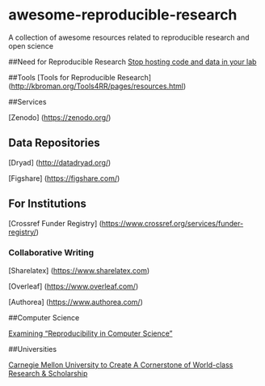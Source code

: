 # awesome-reproducible-research
A collection of awesome resources related to reproducible research and open science

##Need for Reproducible Research
[Stop hosting code and data in your lab](http://www.gettinggeneticsdone.com/2013/01/stop-hosting-data-and-code-on-your-lab.html)

##Tools
[Tools for Reproducible Research] (http://kbroman.org/Tools4RR/pages/resources.html)


##Services

[Zenodo] (https://zenodo.org/)

## Data Repositories
[Dryad] (http://datadryad.org/)

[Figshare] (https://figshare.com/)

## For Institutions
[Crossref Funder Registry] (https://www.crossref.org/services/funder-registry/)

### Collaborative Writing
[Sharelatex] (https://www.sharelatex.com)

[Overleaf] (https://www.overleaf.com/)

[Authorea] (https://www.authorea.com/)

##Computer Science

[Examining “Reproducibility in Computer Science”](http://cs.brown.edu/~sk/Memos/Examining-Reproducibility/)

##Universities

[Carnegie Mellon University to Create A Cornerstone of World-class Research & Scholarship](https://www.digital-science.com/blog/news/carnegie-mellon-university-create-cornerstone-world-class-research-scholarship/)

